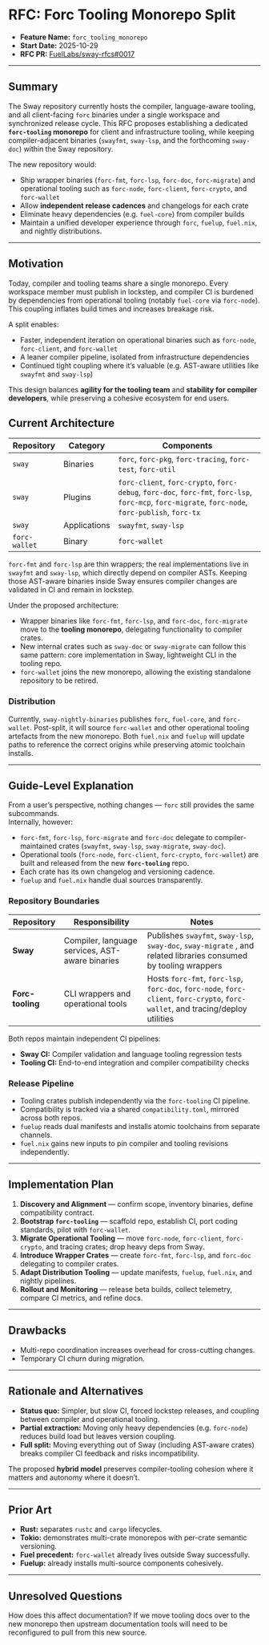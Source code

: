 
# RFC: Forc Tooling Monorepo Split
- **Feature Name:** `forc_tooling_monorepo`
- **Start Date:** 2025-10-29
- **RFC PR:** [FuelLabs/sway-rfcs#0017](https://github.com/FuelLabs/sway-rfcs/pull/0017)

---
## Summary
The Sway repository currently hosts the compiler, language-aware tooling, and all client-facing `forc` binaries under a single workspace and synchronized release cycle. This RFC proposes establishing a dedicated **`forc-tooling` monorepo** for client and infrastructure tooling, while keeping compiler-adjacent binaries (`swayfmt`, `sway-lsp`, and the forthcoming `sway-doc`) within the Sway repository.

The new repository would:
- Ship wrapper binaries (`forc-fmt`, `forc-lsp`, `forc-doc`, `forc-migrate`) and operational tooling such as `forc-node`, `forc-client`, `forc-crypto`, and `forc-wallet`
- Allow **independent release cadences** and changelogs for each crate
- Eliminate heavy dependencies (e.g. `fuel-core`) from compiler builds
- Maintain a unified developer experience through `forc`, `fuelup`, `fuel.nix`, and nightly distributions.

---
## Motivation
Today, compiler and tooling teams share a single monorepo. Every workspace member must publish in lockstep, and compiler CI is burdened by dependencies from operational tooling (notably `fuel-core` via `forc-node`). This coupling inflates build times and increases breakage risk.

A split enables:
- Faster, independent iteration on operational binaries such as `forc-node`, `forc-client`, and `forc-wallet`
- A leaner compiler pipeline, isolated from infrastructure dependencies
- Continued tight coupling where it’s valuable (e.g. AST-aware utilities like `swayfmt` and `sway-lsp`)

This design balances **agility for the tooling team** and **stability for compiler developers**, while preserving a cohesive ecosystem for end users.

## Current Architecture
| Repository    | Category     | Components                                                                                                                                         |
| ------------- | ------------ | -------------------------------------------------------------------------------------------------------------------------------------------------- |
| `sway`        | Binaries     | `forc`, `forc-pkg`, `forc-tracing`, `forc-test`, `forc-util`                                                                                       |
| `sway`        | Plugins      | `forc-client`, `forc-crypto`, `forc-debug`, `forc-doc`, `forc-fmt`, `forc-lsp`, `forc-mcp`, `forc-migrate`, `forc-node`, `forc-publish`, `forc-tx` |
| `sway`        | Applications | `swayfmt`, `sway-lsp`                                                                                                                              |
| `forc-wallet` | Binary       | `forc-wallet`                                                                                                                                      |

`forc-fmt` and `forc-lsp` are thin wrappers; the real implementations live in `swayfmt` and `sway-lsp`, which directly depend on compiler ASTs. Keeping those AST-aware binaries inside Sway ensures compiler changes are validated in CI and remain in lockstep.

Under the proposed architecture:
- Wrapper binaries like `forc-fmt`, `forc-lsp`, and `forc-doc`, `forc-migrate` move to the **tooling monorepo**, delegating functionality to compiler crates.
- New internal crates such as `sway-doc` or `sway-migrate` can follow this same pattern: core implementation in Sway, lightweight CLI in the tooling repo.
- `forc-wallet` joins the new monorepo, allowing the existing standalone repository to be retired.

### Distribution
Currently, `sway-nightly-binaries` publishes `forc`, `fuel-core`, and `forc-wallet`. Post-split, it will source `forc-wallet` and other operational tooling artefacts from the new monorepo. Both `fuel.nix` and `fuelup` will update paths to reference the correct origins while preserving atomic toolchain installs.

---
## Guide-Level Explanation
From a user’s perspective, nothing changes — `forc` still provides the same subcommands.  
Internally, however:
- `forc-fmt`, `forc-lsp`, `forc-migrate` and `forc-doc` delegate to compiler-maintained crates (`swayfmt`, `sway-lsp`, `sway-migrate`, `sway-doc`).
- Operational tools (`forc-node`, `forc-client`, `forc-crypto`, `forc-wallet`) are built and released from the new **`forc-tooling`** repo.
- Each crate has its own changelog and versioning cadence.
- `fuelup` and `fuel.nix` handle dual sources transparently.

### Repository Boundaries
| Repository       | Responsibility                                  | Notes                                                                                                                            |
| ---------------- | ----------------------------------------------- | -------------------------------------------------------------------------------------------------------------------------------- |
| **Sway**         | Compiler, language services, AST-aware binaries | Publishes `swayfmt`, `sway-lsp`, `sway-doc`, `sway-migrate` , and related libraries consumed by tooling wrappers                 |
| **Forc-tooling** | CLI wrappers and operational tools              | Hosts `forc-fmt`, `forc-lsp`, `forc-doc`, `forc-node`, `forc-client`, `forc-crypto`, `forc-wallet`, and tracing/deploy utilities |

Both repos maintain independent CI pipelines:
- **Sway CI:** Compiler validation and language tooling regression tests
- **Tooling CI:** End-to-end integration and compiler compatibility checks

### Release Pipeline
- Tooling crates publish independently via the `forc-tooling` CI pipeline.
- Compatibility is tracked via a shared `compatibility.toml`, mirrored across both repos.
- `fuelup` reads dual manifests and installs atomic toolchains from separate channels.
- `fuel.nix` gains new inputs to pin compiler and tooling revisions independently.
---
## Implementation Plan
1. **Discovery and Alignment** — confirm scope, inventory binaries, define compatibility contract.
2. **Bootstrap `forc-tooling`** — scaffold repo, establish CI, port coding standards, pilot with `forc-wallet`.
3. **Migrate Operational Tooling** — move `forc-node`, `forc-client`, `forc-crypto`, and tracing crates; drop heavy deps from Sway.
4. **Introduce Wrapper Crates** — create `forc-fmt`, `forc-lsp`, and `forc-doc` delegating to compiler crates.
5. **Adapt Distribution Tooling** — update manifests, `fuelup`, `fuel.nix`, and nightly pipelines.
6. **Rollout and Monitoring** — release beta builds, collect telemetry, compare CI metrics, and refine docs.

---
## Drawbacks
- Multi-repo coordination increases overhead for cross-cutting changes.
- Temporary CI churn during migration.

---
## Rationale and Alternatives
- **Status quo:** Simpler, but slow CI, forced lockstep releases, and coupling between compiler and operational tooling.
- **Partial extraction:** Moving only heavy dependencies (e.g. `forc-node`) reduces build load but leaves version coupling.
- **Full split:** Moving everything out of Sway (including AST-aware crates) breaks compiler CI feedback and risks incompatibility.

The proposed **hybrid model** preserves compiler-tooling cohesion where it matters and autonomy where it doesn’t.

---
## Prior Art
- **Rust:** separates `rustc` and `cargo` lifecycles.
- **Tokio:** demonstrates multi-crate monorepos with per-crate semantic versioning.
- **Fuel precedent:** `forc-wallet` already lives outside Sway successfully.
- **Fuelup:** already installs multi-source components cohesively.

---
## Unresolved Questions
How does this affect documentation? If we move tooling docs over to the new monorepo then upstream documentation tools will need to be reconfigured to pull from this new source.